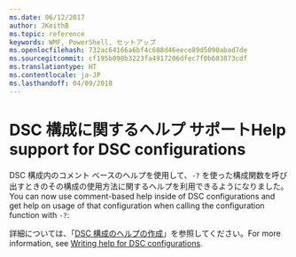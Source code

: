```yaml
---
ms.date: 06/12/2017
author: JKeithB
ms.topic: reference
keywords: WMF, PowerShell, セットアップ
ms.openlocfilehash: 732ac64166a6bf4c688d46eece89d5090abad7de
ms.sourcegitcommit: cf195b090b3223fa4917206dfec7f0b603873cdf
ms.translationtype: HT
ms.contentlocale: ja-JP
ms.lasthandoff: 04/09/2018
---
```

# <a name="help-support-for-dsc-configurations"></a><span data-ttu-id="53b6c-102">DSC 構成に関するヘルプ サポート</span><span class="sxs-lookup"><span data-stu-id="53b6c-102">Help support for DSC configurations</span></span>

<span data-ttu-id="53b6c-103">DSC 構成内のコメント ベースのヘルプを使用して、`-?` を使った構成関数を呼び出すときのその構成の使用方法に関するヘルプを利用できるようになりました。</span><span class="sxs-lookup"><span data-stu-id="53b6c-103">You can now use comment-based help inside of DSC configurations and get help on usage of that configuration when calling the configuration function with `-?`:</span></span>

<span data-ttu-id="53b6c-104">詳細については、「[DSC 構成のヘルプの作成](https://msdn.microsoft.com/powershell/dsc/confighelp)」を参照してください。</span><span class="sxs-lookup"><span data-stu-id="53b6c-104">For more information, see [Writing help for DSC configurations](https://msdn.microsoft.com/powershell/dsc/confighelp).</span></span>